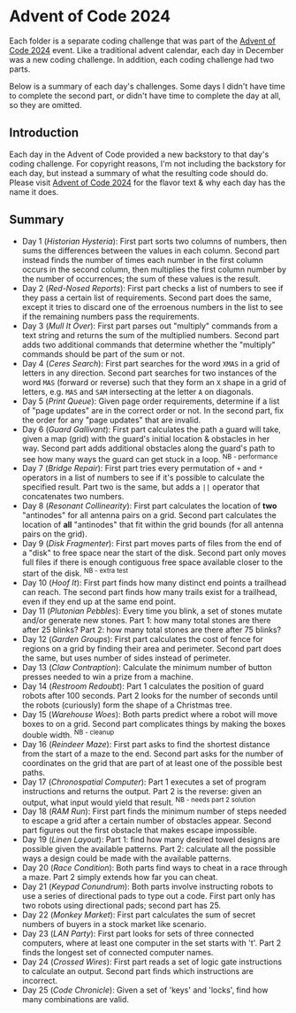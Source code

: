 # Advent of Code 2024

Each folder is a separate coding challenge that was part of the [Advent of Code 2024](https://adventofcode.com/2024) event. Like a traditional advent calendar, each day in December was a new coding challenge. In addition, each coding challenge had two parts.

Below is a summary of each day's challenges. Some days I didn't have time to complete the second part, or didn't have time to complete the day at all, so they are omitted.

## Introduction

Each day in the Advent of Code provided a new backstory to that day's coding challenge. For copyright reasons, I'm not including the backstory for each day, but instead a summary of what the resulting code should do. Please visit [Advent of Code 2024](https://adventofcode.com/2024) for the flavor text & why each day has the name it does.

## Summary

- Day 1 (_Historian Hysteria_): First part sorts two columns of numbers, then sums the differences between the values in each column. Second part instead finds the number of times each number in the first column occurs in the second column, then multiplies the first column number by the number of occurrences; the sum of these values is the result.
- Day 2 (_Red-Nosed Reports_): First part checks a list of numbers to see if they pass a certain list of requirements. Second part does the same, except it tries to discard one of the erroenous numbers in the list to see if the remaining numbers pass the requirements.
- Day 3 (_Mull It Over_): First part parses out "multiply" commands from a text string and returns the sum of the multiplied numbers. Second part adds two additional commands that determine whether the "multiply" commands should be part of the sum or not.
- Day 4 (_Ceres Search_): First part searches for the word `XMAS` in a grid of letters in any direction. Second part searches for two instances of the word `MAS` (forward or reverse) such that they form an `X` shape in a grid of letters, e.g. `MAS` and `SAM` intersecting at the letter `A` on diagonals.
- Day 5 (_Print Queue_): Given page order requirements, determine if a list of "page updates" are in the correct order or not. In the second part, fix the order for any "page updates" that are invalid.
- Day 6 (_Guard Gallivant_): First part calculates the path a guard will take, given a map (grid) with the guard's initial location & obstacles in her way. Second part adds additional obstacles along the guard's path to see how many ways the guard can get stuck in a loop. <sup>NB - performance</sup>
- Day 7 (_Bridge Repair_): First part tries every permutation of `+` and `*` operators in a list of numbers to see if it's possible to calculate the specified result. Part two is the same, but adds a `||` operator that concatenates two numbers.
- Day 8 (_Resonant Collinearity_): First part calculates the location of **two** "antinodes" for all antenna pairs on a grid. Second part calculates the location of **all** "antinodes" that fit within the grid bounds (for all antenna pairs on the grid).
- Day 9 (_Disk Fragmenter_): First part moves parts of files from the end of a "disk" to free space near the start of the disk. Second part only moves full files if there is enough contiguous free space available closer to the start of the disk. <sup>NB - extra test</sup>
- Day 10 (_Hoof It_): First part finds how many distinct end points a trailhead can reach. The second part finds how many trails exist for a trailhead, even if they end up at the same end point.
- Day 11 (_Plutonian Pebbles_): Every time you blink, a set of stones mutate and/or generate new stones. Part 1: how many total stones are there after 25 blinks? Part 2: how many total stones are there after 75 blinks?
- Day 12 (_Garden Groups_): First part calculates the cost of fence for regions on a grid by finding their area and perimeter. Second part does the same, but uses number of sides instead of perimeter.
- Day 13 (_Claw Contraption_): Calculate the minimum number of button presses needed to win a prize from a machine.
- Day 14 (_Restroom Redoubt_): Part 1 calculates the position of guard robots after 100 seconds. Part 2 looks for the number of seconds until the robots (curiously) form the shape of a Christmas tree.
- Day 15 (_Warehouse Woes_): Both parts predict where a robot will move boxes to on a grid. Second part complicates things by making the boxes double width. <sup>NB - cleanup</sup>
- Day 16 (_Reindeer Maze_): First part asks to find the shortest distance from the start of a maze to the end. Second part asks for the number of coordinates on the grid that are part of at least one of the possible best paths.
- Day 17 (_Chronospatial Computer_): Part 1 executes a set of program instructions and returns the output. Part 2 is the reverse: given an output, what input would yield that result. <sup>NB - needs part 2 solution</sup>
- Day 18 (_RAM Run_): First part finds the minimum number of steps needed to escape a grid after a certain number of obstacles appear. Second part figures out the first obstacle that makes escape impossible.
- Day 19 (_Linen Layout_): Part 1: find how many desired towel designs are possible given the available patterns. Part 2: calculate all the possible ways a design could be made with the available patterns.
- Day 20 (_Race Condition_): Both parts find ways to cheat in a race through a maze. Part 2 simply extends how far you can cheat.
- Day 21 (_Keypad Conundrum_): Both parts involve instructing robots to use a series of directional pads to type out a code. First part only has two robots using directional pads; second part has 25.
- Day 22 (_Monkey Market_): First part calculates the sum of secret numbers of buyers in a stock market like scenario.
- Day 23 (_LAN Party_): First part looks for sets of three connected computers, where at least one computer in the set starts with 't'. Part 2 finds the longest set of connected computer names.
- Day 24 (_Crossed Wires_): First part reads a set of logic gate instructions to calculate an output. Second part finds which instructions are incorrect.
- Day 25 (_Code Chronicle_): Given a set of 'keys' and 'locks', find how many combinations are valid.
